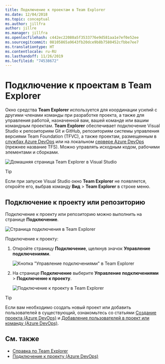 ```yaml
---
title: Подключение к проектам в Team Explorer
ms.date: 12/04/2018
ms.topic: conceptual
ms.author: jillfra
author: jillre
ms.manager: jillfra
ms.openlocfilehash: c442ec22080a5f3533776e9d581aa1e7ef0e52ee
ms.sourcegitcommit: 08105865a9643fb20dce9b8b7580452cfbbe7ee7
ms.translationtype: HT
ms.contentlocale: ru-RU
ms.lasthandoff: 11/26/2019
ms.locfileid: "74538672"
---
```

# <a name="connect-to-projects-in-team-explorer"></a>Подключение к проектам в Team Explorer

Окно средства **Team Explorer** используется для координации усилий с другими членами команды при разработке проекта, а также для управления работой, назначенной вам, вашей команде или вашим командным проектам. **Team Explorer** обеспечивает подключение Visual Studio к репозиториям Git и GitHub, репозиториям системы управления версиями Team Foundation (TFVC), а также проектам, размещенным в [службах Azure DevOps](/azure/devops/user-guide/what-is-azure-devops-services) или на локальном [сервере Azure DevOps](/azure/devops/index-all) (прежнее название TFS). Можно управлять исходным кодом, рабочими элементами и сборками.

![Домашняя страница Team Explorer в Visual Studio](media/team-explorer/team-explorer.png)

> [!TIP]
> Если при запуске Visual Studio окно **Team Explorer** не появляется, откройте его, выбрав команду **Вид** > **Team Explorer** в строке меню.

## <a name="connect-to-a-project-or-repository"></a>Подключение к проекту или репозиторию

Подключение к проекту или репозиторию можно выполнить на странице **Подключение**.

![Страница подключения в Team Explorer](media/team-explorer/connect.png)

Подключение к проекту:

1. Откройте страницу **Подключение**, щелкнув значок **Управление подключениями**.

   ![Кнопка "Управление подключениями" в Team Explorer](media/team-explorer/manage-connections.png)

1. На странице **Подключение** выберите **Управление подключениями** > **Подключение к проекту**.

   ![Подключение к проекту в Team Explorer](media/team-explorer/connect-project.png)

> [!TIP]
> Если вам необходимо создать новый проект или добавить пользователей в существующий, ознакомьтесь со статьями [Создание проекта (Azure DevOps)](/azure/devops/organizations/projects/create-project) и [Добавление пользователей в проект или команду (Azure DevOps)](/azure/devops/organizations/security/add-users-team-project).

## <a name="see-also"></a>См. также

- [Справка по Team Explorer](reference/team-explorer-reference.md)
- [Подключение к проекту (Azure DevOps)](/azure/devops/organizations/projects/connect-to-projects)